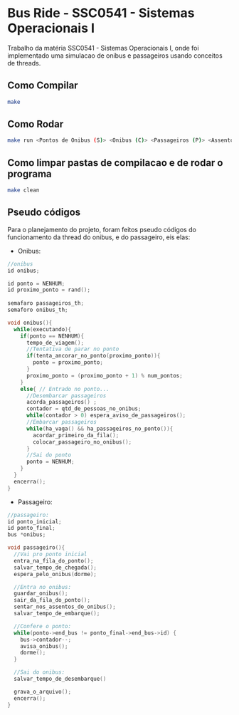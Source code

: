 # Bus Ride - SSC0541 - Sistemas Operacionais I

Trabalho da matéria SSC0541 - Sistemas Operacionais I, onde foi implementado uma simulacao de onibus
e passageiros usando conceitos de threads.

## Como Compilar

```bash
make
```

## Como Rodar
```bash
make run <Pontos de Onibus (S)> <Onibus (C)> <Passageiros (P)> <Assentos por Onibus (A)>
```

## Como limpar pastas de compilacao e de rodar o programa
```bash
make clean
```

## Pseudo códigos
Para o planejamento do projeto, foram feitos pseudo códigos do funcionamento da thread do onibus, e do passageiro, eis elas:
- Onibus:
```C
//onibus
id onibus;

id ponto = NENHUM;
id proximo_ponto = rand();
    
semafaro passageiros_th;
semaforo onibus_th;

void onibus(){
  while(executando){
    if(ponto == NENHUM){
      tempo_de_viagem();
      //Tentativa de parar no ponto
      if(tenta_ancorar_no_ponto(proximo_ponto)){
        ponto = proximo_ponto;
      }
      proximo_ponto = (proximo_ponto + 1) % num_pontos;
    }
    else{ // Entrado no ponto...
      //Desembarcar passageiros
      acorda_passageiros() ;
      contador = qtd_de_pessoas_no_onibus;
      while(contador > 0) espera_aviso_de_passageiros();
      //Embarcar passageiros
      while(ha_vaga() && ha_passageiros_no_ponto()){
        acordar_primeiro_da_fila();
        colocar_passageiro_no_onibus();
      }
      //Sai do ponto
      ponto = NENHUM;
    }
  }
  encerra();
}
```

- Passageiro:
```C
//passageiro:
id ponto_inicial;
id ponto_final;
bus *onibus;

void passageiro(){
  //Vai pro ponto inicial
  entra_na_fila_do_ponto();
  salvar_tempo_de_chegada();
  espera_pelo_onibus(dorme);

  //Entra no onibus:
  guardar_onibus();
  sair_da_fila_do_ponto();
  sentar_nos_assentos_do_onibus();
  salvar_tempo_de_embarque();

  //Confere o ponto:
  while(ponto->end_bus != ponto_final->end_bus->id) {
    bus->contador--;
    avisa_onibus();
    dorme();
  }

  //Sai do onibus:
  salvar_tempo_de_desembarque()

  grava_o_arquivo();
  encerra();
}
```
